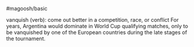 #magoosh/basic

vanquish (verb): come out better in a competition, race, or conflict 
For years, Argentina would dominate in World Cup qualifying matches, only to be vanquished by one of 
the European countries during the late stages of the tournament. 

